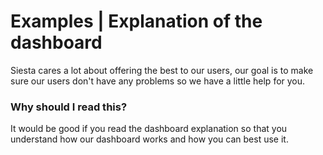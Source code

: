 # Examples | Explanation of the dashboard
Siesta cares a lot about offering the best to our users, our goal is to make sure our users don't have any problems so we have a little help for you.

### Why should I read this?
It would be good if you read the dashboard explanation so that you understand how our dashboard works and how you can best use it.

